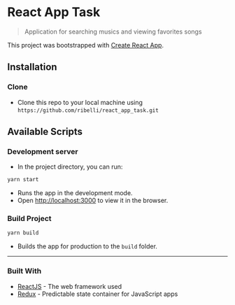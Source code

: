 # React App Task
> Application for searching musics and viewing favorites songs

This project was bootstrapped with [Create React App](https://github.com/facebook/create-react-app).

## Installation


### Clone

- Clone this repo to your local machine using `https://github.com/ribelli/react_app_task.git`


## Available Scripts

### Development server

- In the project directory, you can run:

```bash
yarn start
```

- Runs the app in the development mode.<br>
- Open [http://localhost:3000](http://localhost:3000) to view it in the browser.


### Build Project

```bash
yarn build
```

- Builds the app for production to the `build` folder.<br>

---

### Built With

* [ReactJS](https://github.com/facebook/react) - The web framework used
* [Redux](https://github.com/reduxjs/redux) - Predictable state container for JavaScript apps
